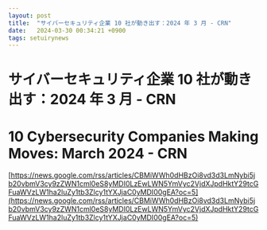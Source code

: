 ```yaml
---
layout: post
title:  "サイバーセキュリティ企業 10 社が動き出す：2024 年 3 月 - CRN"
date:   2024-03-30 00:34:21 +0900
tags: setuirynews 
---
```


# サイバーセキュリティ企業 10 社が動き出す：2024 年 3 月 - CRN



# 10 Cybersecurity Companies Making Moves: March 2024 - CRN

[https://news.google.com/rss/articles/CBMiWWh0dHBzOi8vd3d3LmNybi5jb20vbmV3cy9zZWN1cml0eS8yMDI0LzEwLWN5YmVyc2VjdXJpdHktY29tcGFuaWVzLW1ha2luZy1tb3Zlcy1tYXJjaC0yMDI00gEA?oc=5](https://news.google.com/rss/articles/CBMiWWh0dHBzOi8vd3d3LmNybi5jb20vbmV3cy9zZWN1cml0eS8yMDI0LzEwLWN5YmVyc2VjdXJpdHktY29tcGFuaWVzLW1ha2luZy1tb3Zlcy1tYXJjaC0yMDI00gEA?oc=5)

